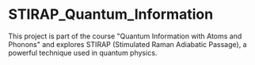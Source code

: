 # STIRAP_Quantum_Information
This project is part of the course "Quantum Information with Atoms and Phonons" and explores STIRAP (Stimulated Raman Adiabatic Passage), a powerful technique used in quantum physics.
